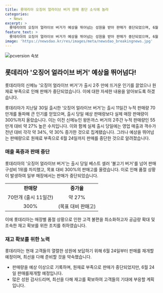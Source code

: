 ```yaml
---
title: 롯데리아 오징어 얼라이브 버거 판매 중단 소식에 놀라
categories:
  - News
excerpt: >
  롯데리아의 오징어 얼라이브 버거가 예상을 뛰어넘는 성원을 받아 판매가 중단되었으며, 6월 24일 재판매 예정이라 발표했다. 출시 당일 예상을 뛰어넘는 매출로 2주간 70만개 이상이 팔려나갔으며, 목표 대비 300%의 매출을 기록했다. 품절로 인해 일부 매장에서 중단된 상황이지만, 이로 인한 불편을 최소화하고자 공급량 확대 및 재고 확보에 힘쓰고 있다.
feature_text: >
  롯데리아의 오징어 얼라이브 버거가 예상을 뛰어넘는 성원을 받아 판매가 중단되었으며, 6월 24일 재판매 예정이라 발표했다. 출시 당일 예상을 뛰어넘는 매출로 2주간 70만개 이상이 팔려나갔으며, 목표 대비 300%의 매출을 기록했다. 품절로 인해 일부 매장에서 중단된 상황이지만, 이로 인한 불편을 최소화하고자 공급량 확대 및 재고 확보에 힘쓰고 있다.
image: 'https://newsdao.kr/res/images/meta/newsdao_breakingnews.jpg'
---
```


<p><img src="https://newsdao.kr/res/images/meta/newsdao_breakingnews.jpg" alt="pcversion 속보" /></p>

<h2 data-ke-size="size26">롯데리아 '오징어 얼라이브 버거' 예상을 뛰어넘다!</h2>

<p>롯데리아의 신메뉴 '오징어 얼라이브 버거'가 출시 2주 만에 뜨거운 인기를 끌었으나 원재료 부족으로 인해 판매가 중단되었습니다. 이에 대한 자세한 내용을 알아보도록 하겠습니다.</p>

<p data-ke-size="size16">롯데리아가 지난달 30일 출시한 ‘오징어 얼라이브 버거’는 출시 11일간 누적 판매량 70만개를 돌파해 큰 인기를 얻었으며, 출시 당일 예상 판매량보다 실제 매장 판매량이 300%까지 올랐습니다. 이는 이전 신메뉴인 왕돈까스 버거의 2주간 누적 판매량인 55만개 대비 약 27% 높은 수치입니다. 이와 함께 실제 출시 당일에는 영업 매출과 객수가 전년 대비 각각 약 34%, 약 30% 증가한 것으로 집계됐습니다. 그러나 예상을 뛰어넘는 판매량으로 원재료 부족으로 6월 24일까지 판매를 중단한 것으로 알려졌습니다. </p>

<h3 data-ke-size="size24">매출 폭증과 판매 중단</h3>

<p>롯데리아의 '오징어 얼라이브 버거'는 출시 당일 베스트 셀러 '불고기 버거'를 넘어 판매 구성비 1위를 차지했고, 목표 대비 300%의 판매고를 올렸습니다. 이로 인해 품절 상황이 발생하여 일부 매장에서는 판매가 중단되었습니다.</p>

<table>
  <tr>
    <td style="text-align: center; height: 17px;"><b>판매량</b></td>
    <td style="text-align: center; height: 17px;"><b>증가율</b></td>
  </tr>
  <tr>
    <td style="text-align: center; height: 17px;">70만개 (출시 11일간)</td>
    <td style="text-align: center; height: 17px;">약 27%</td>
  </tr>
  <tr>
    <td style="text-align: center; height: 17px;">300%</td>
    <td style="text-align: center; height: 17px;">(목표 대비 판매고)</td>
  </tr>
</table>

<p data-ke-size="size16">이에 롯데리아는 매장별 품절 상황으로 인한 고객 불편을 최소화하고자 공급량 확대 및 조속한 재고 확보를 위한 조치를 취하였습니다.</p>

<h3 data-ke-size="size24">재고 확보를 위한 노력</h3>

<p>롯데리아는 현재 고객들의 열렬한 성원에 보답하기 위해 6월 24일부터 판매를 재개할 예정이며, 최선을 다해 준비할 것을 약속했습니다.</p>

<ul>
  <li>판매량을 예상 이상으로 기록하며, 원재료 부족으로 판매가 중단되었지만, 6월 24일 판매를재개할 예정입니다.</li>
  <li>많은 성원 감사드리며, 최선을 다해 재고를 확보하여 고객들의 기대에 부응할 계획입니다.</li>
</ul>

<p data-ke-size="size16">&nbsp;</p>

